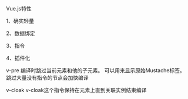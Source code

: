 


Vue.js特性

1、确实轻量

2、数据绑定

3、指令


4、插件化





v-pre
编译时跳过当前元素和他的子元素。
可以用来显示原始Mustache标签。
跳过大量没有指令的节点会加快编译



v-cloak
v-cloak这个指令保持在元素上直到关联实例结束编译



